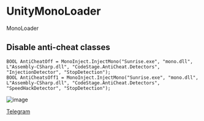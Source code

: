 # UnityMonoLoader
MonoLoader

## Disable anti-cheat classes
```с++
BOOL AntiCheatOff = MonoInject.InjectMono("Sunrise.exe", "mono.dll", L"Assembly-CSharp.dll", "CodeStage.AntiCheat.Detectors", "InjectionDetector", "StopDetection");
BOOL AntiCheatsOff1 = MonoInject.InjectMono("Sunrise.exe", "mono.dll", L"Assembly-CSharp.dll", "CodeStage.AntiCheat.Detectors", "SpeedHackDetector", "StopDetection");
```

![image](https://user-images.githubusercontent.com/79174725/135528251-ddf314fc-8393-4977-87cc-f0cf4eac0c03.png)


[Telegram](https://t.me/OxD5F)
